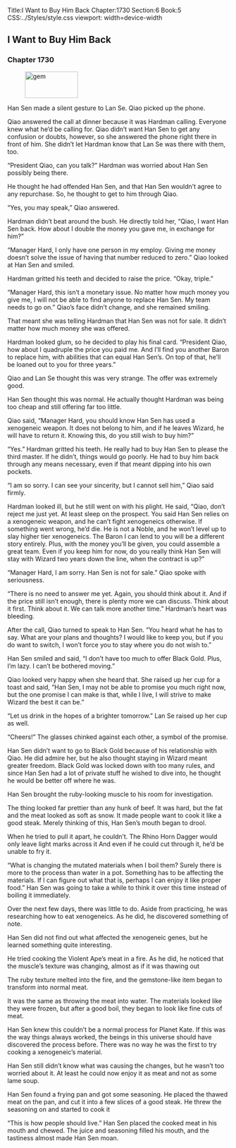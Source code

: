Title:I Want to Buy Him Back 
Chapter:1730 
Section:6 
Book:5 
CSS:../Styles/style.css 
viewport: width=device-width
  
## I Want to Buy Him Back
### Chapter 1730
  
<figure>
	<img src="../Images/gem.gif" alt="gem" id="gem" width="120" height="60" />
</figure>
  

  
Han Sen made a silent gesture to Lan Se. Qiao picked up the phone.

Qiao answered the call at dinner because it was Hardman calling. Everyone knew what he’d be calling for. Qiao didn’t want Han Sen to get any confusion or doubts, however, so she answered the phone right there in front of him. She didn’t let Hardman know that Lan Se was there with them, too.

“President Qiao, can you talk?” Hardman was worried about Han Sen possibly being there.

He thought he had offended Han Sen, and that Han Sen wouldn’t agree to any repurchase. So, he thought to get to him through Qiao.

“Yes, you may speak,” Qiao answered.

Hardman didn’t beat around the bush. He directly told her, “Qiao, I want Han Sen back. How about I double the money you gave me, in exchange for him?”

“Manager Hard, I only have one person in my employ. Giving me money doesn’t solve the issue of having that number reduced to zero.” Qiao looked at Han Sen and smiled.

Hardman gritted his teeth and decided to raise the price. “Okay, triple.”

“Manager Hard, this isn’t a monetary issue. No matter how much money you give me, I will not be able to find anyone to replace Han Sen. My team needs to go on.” Qiao’s face didn’t change, and she remained smiling.

That meant she was telling Hardman that Han Sen was not for sale. It didn’t matter how much money she was offered.

Hardman looked glum, so he decided to play his final card. “President Qiao, how about I quadruple the price you paid me. And I’ll find you another Baron to replace him, with abilities that can equal Han Sen’s. On top of that, he’ll be loaned out to you for three years.”

Qiao and Lan Se thought this was very strange. The offer was extremely good.

Han Sen thought this was normal. He actually thought Hardman was being too cheap and still offering far too little.

Qiao said, “Manager Hard, you should know Han Sen has used a xenogeneic weapon. It does not belong to him, and if he leaves Wizard, he will have to return it. Knowing this, do you still wish to buy him?”

“Yes.” Hardman gritted his teeth. He really had to buy Han Sen to please the third master. If he didn’t, things would go poorly. He had to buy him back through any means necessary, even if that meant dipping into his own pockets.

“I am so sorry. I can see your sincerity, but I cannot sell him,” Qiao said firmly.

Hardman looked ill, but he still went on with his plight. He said, “Qiao, don’t reject me just yet. At least sleep on the prospect. You said Han Sen relies on a xenogeneic weapon, and he can’t fight xenogeneics otherwise. If something went wrong, he’d die. He is not a Noble, and he won’t level up to slay higher tier xenogeneics. The Baron I can lend to you will be a different story entirely. Plus, with the money you’ll be given, you could assemble a great team. Even if you keep him for now, do you really think Han Sen will stay with Wizard two years down the line, when the contract is up?”

“Manager Hard, I am sorry. Han Sen is not for sale.” Qiao spoke with seriousness.

“There is no need to answer me yet. Again, you should think about it. And if the price still isn’t enough, there is plenty more we can discuss. Think about it first. Think about it. We can talk more another time.” Hardman’s heart was bleeding.

After the call, Qiao turned to speak to Han Sen. “You heard what he has to say. What are your plans and thoughts? I would like to keep you, but if you do want to switch, I won’t force you to stay where you do not wish to.”

Han Sen smiled and said, “I don’t have too much to offer Black Gold. Plus, I’m lazy. I can’t be bothered moving.”

Qiao looked very happy when she heard that. She raised up her cup for a toast and said, “Han Sen, I may not be able to promise you much right now, but the one promise I can make is that, while I live, I will strive to make Wizard the best it can be.”

“Let us drink in the hopes of a brighter tomorrow.” Lan Se raised up her cup as well.

“Cheers!” The glasses chinked against each other, a symbol of the promise.

Han Sen didn’t want to go to Black Gold because of his relationship with Qiao. He did admire her, but he also thought staying in Wizard meant greater freedom. Black Gold was locked down with too many rules, and since Han Sen had a lot of private stuff he wished to dive into, he thought he would be better off where he was.

Han Sen brought the ruby-looking muscle to his room for investigation.

The thing looked far prettier than any hunk of beef. It was hard, but the fat and the meat looked as soft as snow. It made people want to cook it like a good steak. Merely thinking of this, Han Sen’s mouth began to drool.

When he tried to pull it apart, he couldn’t. The Rhino Horn Dagger would only leave light marks across it And even if he could cut through it, he’d be unable to fry it.

“What is changing the mutated materials when I boil them? Surely there is more to the process than water in a pot. Something has to be affecting the materials. If I can figure out what that is, perhaps I can enjoy it like proper food.” Han Sen was going to take a while to think it over this time instead of boiling it immediately.

Over the next few days, there was little to do. Aside from practicing, he was researching how to eat xenogeneics. As he did, he discovered something of note.

Han Sen did not find out what affected the xenogeneic genes, but he learned something quite interesting.

He tried cooking the Violent Ape’s meat in a fire. As he did, he noticed that the muscle’s texture was changing, almost as if it was thawing out

The ruby texture melted into the fire, and the gemstone-like item began to transform into normal meat.

It was the same as throwing the meat into water. The materials looked like they were frozen, but after a good boil, they began to look like fine cuts of meat.

Han Sen knew this couldn’t be a normal process for Planet Kate. If this was the way things always worked, the beings in this universe should have discovered the process before. There was no way he was the first to try cooking a xenogeneic’s material.

Han Sen still didn’t know what was causing the changes, but he wasn’t too worried about it. At least he could now enjoy it as meat and not as some lame soup.

Han Sen found a frying pan and got some seasoning. He placed the thawed meat on the pan, and cut it into a few slices of a good steak. He threw the seasoning on and started to cook it

“This is how people should live.” Han Sen placed the cooked meat in his mouth and chewed. The juice and seasoning filled his mouth, and the tastiness almost made Han Sen moan.